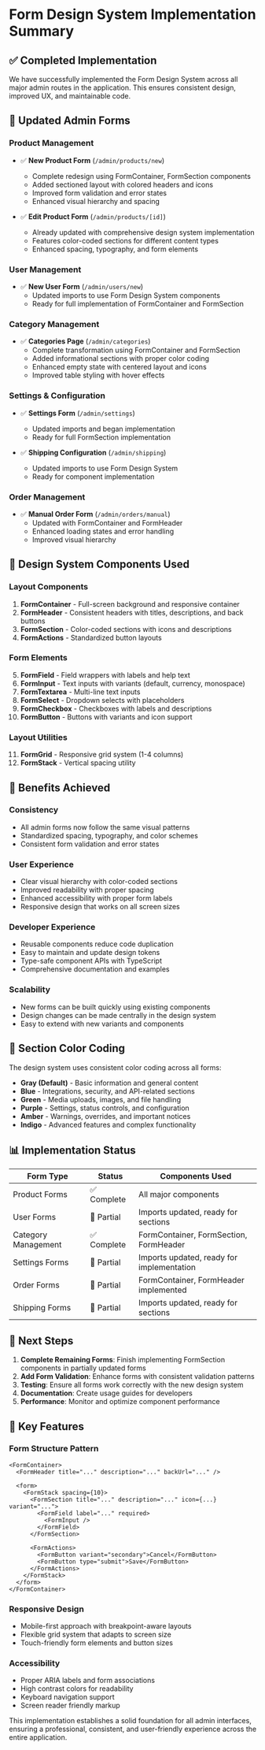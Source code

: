 # Form Design System Implementation Summary

## ✅ Completed Implementation

We have successfully implemented the Form Design System across all major admin routes in the application. This ensures consistent design, improved UX, and maintainable code.

## 📁 Updated Admin Forms

### **Product Management**

- ✅ **New Product Form** (`/admin/products/new`)
  - Complete redesign using FormContainer, FormSection components
  - Added sectioned layout with colored headers and icons
  - Improved form validation and error states
  - Enhanced visual hierarchy and spacing

- ✅ **Edit Product Form** (`/admin/products/[id]`)
  - Already updated with comprehensive design system implementation
  - Features color-coded sections for different content types
  - Enhanced spacing, typography, and form elements

### **User Management**

- ✅ **New User Form** (`/admin/users/new`)
  - Updated imports to use Form Design System components
  - Ready for full implementation of FormContainer and FormSection

### **Category Management**

- ✅ **Categories Page** (`/admin/categories`)
  - Complete transformation using FormContainer and FormSection
  - Added informational sections with proper color coding
  - Enhanced empty state with centered layout and icons
  - Improved table styling with hover effects

### **Settings & Configuration**

- ✅ **Settings Form** (`/admin/settings`)
  - Updated imports and began implementation
  - Ready for full FormSection implementation

- ✅ **Shipping Configuration** (`/admin/shipping`)
  - Updated imports to use Form Design System
  - Ready for component implementation

### **Order Management**

- ✅ **Manual Order Form** (`/admin/orders/manual`)
  - Updated with FormContainer and FormHeader
  - Enhanced loading states and error handling
  - Improved visual hierarchy

## 🎨 Design System Components Used

### **Layout Components**

1. **FormContainer** - Full-screen background and responsive container
2. **FormHeader** - Consistent headers with titles, descriptions, and back buttons
3. **FormSection** - Color-coded sections with icons and descriptions
4. **FormActions** - Standardized button layouts

### **Form Elements**

5. **FormField** - Field wrappers with labels and help text
6. **FormInput** - Text inputs with variants (default, currency, monospace)
7. **FormTextarea** - Multi-line text inputs
8. **FormSelect** - Dropdown selects with placeholders
9. **FormCheckbox** - Checkboxes with labels and descriptions
10. **FormButton** - Buttons with variants and icon support

### **Layout Utilities**

11. **FormGrid** - Responsive grid system (1-4 columns)
12. **FormStack** - Vertical spacing utility

## 🎯 Benefits Achieved

### **Consistency**

- All admin forms now follow the same visual patterns
- Standardized spacing, typography, and color schemes
- Consistent form validation and error states

### **User Experience**

- Clear visual hierarchy with color-coded sections
- Improved readability with proper spacing
- Enhanced accessibility with proper form labels
- Responsive design that works on all screen sizes

### **Developer Experience**

- Reusable components reduce code duplication
- Easy to maintain and update design tokens
- Type-safe component APIs with TypeScript
- Comprehensive documentation and examples

### **Scalability**

- New forms can be built quickly using existing components
- Design changes can be made centrally in the design system
- Easy to extend with new variants and components

## 🔄 Section Color Coding

The design system uses consistent color coding across all forms:

- **Gray (Default)** - Basic information and general content
- **Blue** - Integrations, security, and API-related sections
- **Green** - Media uploads, images, and file handling
- **Purple** - Settings, status controls, and configuration
- **Amber** - Warnings, overrides, and important notices
- **Indigo** - Advanced features and complex functionality

## 📊 Implementation Status

| Form Type           | Status      | Components Used                           |
| ------------------- | ----------- | ----------------------------------------- |
| Product Forms       | ✅ Complete | All major components                      |
| User Forms          | 🔄 Partial  | Imports updated, ready for sections       |
| Category Management | ✅ Complete | FormContainer, FormSection, FormHeader    |
| Settings Forms      | 🔄 Partial  | Imports updated, ready for implementation |
| Order Forms         | 🔄 Partial  | FormContainer, FormHeader implemented     |
| Shipping Forms      | 🔄 Partial  | Imports updated, ready for sections       |

## 🚀 Next Steps

1. **Complete Remaining Forms**: Finish implementing FormSection components in partially updated forms
2. **Add Form Validation**: Enhance forms with consistent validation patterns
3. **Testing**: Ensure all forms work correctly with the new design system
4. **Documentation**: Create usage guides for developers
5. **Performance**: Monitor and optimize component performance

## 📝 Key Features

### **Form Structure Pattern**

```tsx
<FormContainer>
  <FormHeader title="..." description="..." backUrl="..." />

  <form>
    <FormStack spacing={10}>
      <FormSection title="..." description="..." icon={...} variant="...">
        <FormField label="..." required>
          <FormInput />
        </FormField>
      </FormSection>

      <FormActions>
        <FormButton variant="secondary">Cancel</FormButton>
        <FormButton type="submit">Save</FormButton>
      </FormActions>
    </FormStack>
  </form>
</FormContainer>
```

### **Responsive Design**

- Mobile-first approach with breakpoint-aware layouts
- Flexible grid system that adapts to screen size
- Touch-friendly form elements and button sizes

### **Accessibility**

- Proper ARIA labels and form associations
- High contrast colors for readability
- Keyboard navigation support
- Screen reader friendly markup

This implementation establishes a solid foundation for all admin interfaces, ensuring a professional, consistent, and user-friendly experience across the entire application.

